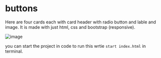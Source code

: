 # buttons


Here are four cards each with card header with radio button and lable and image. 
It is made with just html, css and bootstrap (responsive).

![image](https://github.com/thisNiharika/buttons/assets/74825076/3bd511f0-704f-4f2c-a0db-28899c8bbb89)


you can start the project in code to run this wrtie `start index.html` in terminal.

